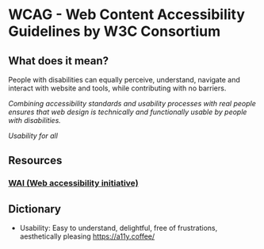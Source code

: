 # WCAG - Web Content Accessibility Guidelines by W3C Consortium

## What does it mean?

People with disabilities can equally perceive, understand, navigate and interact with website and tools, while contributing with no barriers.

_Combining accessibility standards and usability processes with real people ensures that web design is technically and functionally usable by people with disabilities._

_Usability for all_

## Resources

### [WAI (Web accessibility initiative)]()

## Dictionary

- Usability: Easy to understand, delightful, free of frustrations, aesthetically pleasing
  https://a11y.coffee/
